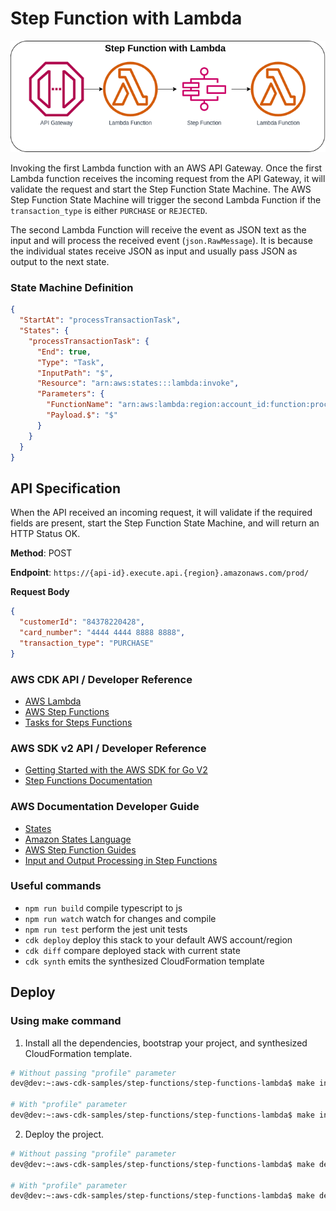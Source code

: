 # Step Function with Lambda

![step-functions-lambda](assets/img/step-functions-lambda.png)

Invoking the first Lambda function with an AWS API Gateway. Once the first Lambda function receives the incoming request from the API Gateway, it will validate the request and start the Step Function State Machine. The AWS Step Function State Machine will trigger the second Lambda Function if the `transaction_type` is either `PURCHASE` or `REJECTED`.

The second Lambda Function will receive the event as JSON text as the input and will process the received event (`json.RawMessage`). It is because the individual states receive JSON as input and usually pass JSON as output to the next state.

### State Machine Definition
```json
{
  "StartAt": "processTransactionTask",
  "States": {
    "processTransactionTask": {
      "End": true,
      "Type": "Task",
      "InputPath": "$",
      "Resource": "arn:aws:states:::lambda:invoke",
      "Parameters": {
        "FunctionName": "arn:aws:lambda:region:account_id:function:processTransaction",
        "Payload.$": "$"
      }
    }
  }
}
```

## API Specification
When the API received an incoming request, it will validate if the required fields are present, start the Step Function State Machine, and will return an HTTP Status OK.

**Method**: POST

**Endpoint**: `https://{api-id}.execute.api.{region}.amazonaws.com/prod/`

**Request Body**
```json
{
  "customerId": "84378220428",
  "card_number": "4444 4444 8888 8888",
  "transaction_type": "PURCHASE"
}
```

### AWS CDK API / Developer Reference
* [AWS Lambda](https://docs.aws.amazon.com/cdk/api/v2/docs/aws-cdk-lib.aws_lambda-readme.html)
* [AWS Step Functions](https://docs.aws.amazon.com/cdk/api/v2/docs/aws-cdk-lib.aws_stepfunctions-readme.html)
* [Tasks for Steps Functions](https://docs.aws.amazon.com/cdk/api/v2/docs/aws-cdk-lib.aws_stepfunctions_tasks-readme.html)

### AWS SDK v2 API / Developer Reference
* [Getting Started with the AWS SDK for Go V2](https://aws.github.io/aws-sdk-go-v2/docs/getting-started/)
* [Step Functions Documentation](https://pkg.go.dev/github.com/aws/aws-sdk-go-v2/service/sfn)

### AWS Documentation Developer Guide
* [States](https://docs.aws.amazon.com/step-functions/latest/dg/concepts-states.html)
* [Amazon States Language](https://states-language.net/spec.html)
* [AWS Step Function Guides](https://www.youtube.com/playlist?list=PL9nWRykSBSFgQrO66TmO1vHFP6yuPF5G-)
* [Input and Output Processing in Step Functions](https://docs.aws.amazon.com/step-functions/latest/dg/concepts-input-output-filtering.html)

### Useful commands

* `npm run build`   compile typescript to js
* `npm run watch`   watch for changes and compile
* `npm run test`    perform the jest unit tests
* `cdk deploy`      deploy this stack to your default AWS account/region
* `cdk diff`        compare deployed stack with current state
* `cdk synth`       emits the synthesized CloudFormation template

## Deploy

### Using make command
1. Install all the dependencies, bootstrap your project, and synthesized CloudFormation template.
  ```bash
  # Without passing "profile" parameter
  dev@dev:~:aws-cdk-samples/step-functions/step-functions-lambda$ make init

  # With "profile" parameter
  dev@dev:~:aws-cdk-samples/step-functions/step-functions-lambda$ make init profile=[profile_name]
  ```

2. Deploy the project.
  ```bash
  # Without passing "profile" parameter
  dev@dev:~:aws-cdk-samples/step-functions/step-functions-lambda$ make deploy

  # With "profile" parameter
  dev@dev:~:aws-cdk-samples/step-functions/step-functions-lambda$ make deploy profile=[profile_name]